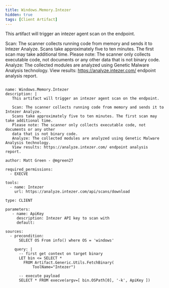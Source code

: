 ```yaml
---
title: Windows.Memory.Intezer
hidden: true
tags: [Client Artifact]
---
```


This artifact will trigger an intezer agent scan on the endpoint.

Scan: The scanner collects running code from memory and sends it to Intezer Analyze.
Scans take approximately five to ten minutes. The first scan may take additional time.
Please note: The scanner only collects executable code, not documents or any other
data that is not binary code.
Analyze: The collected modules are analyzed using Genetic Malware Analysis technology.
View results: https://analyze.intezer.com/ endpoint analysis report.


<pre><code class="language-yaml">
name: Windows.Memory.Intezer
description: |
   This artifact will trigger an intezer agent scan on the endpoint.

   Scan: The scanner collects running code from memory and sends it to Intezer Analyze.
   Scans take approximately five to ten minutes. The first scan may take additional time.
   Please note: The scanner only collects executable code, not documents or any other
   data that is not binary code.
   Analyze: The collected modules are analyzed using Genetic Malware Analysis technology.
   View results: https://analyze.intezer.com/ endpoint analysis report.

author: Matt Green - @mgreen27

required_permissions:
  - EXECVE

tools:
  - name: Intezer
    url: https://analyze.intezer.com/api/scans/download

type: CLIENT

parameters:
   - name: ApiKey
     description: Intezer API key to scan with
     default:

sources:
  - precondition:
      SELECT OS From info() where OS = &#x27;windows&#x27;

    query: |
      -- first get context on target binary
      LET bin &lt;= SELECT *
        FROM Artifact.Generic.Utils.FetchBinary(
            ToolName=&quot;Intezer&quot;)

      -- execute payload
      SELECT * FROM execve(argv=[ bin.OSPath[0], &#x27;-k&#x27;, ApiKey ])

</code></pre>


